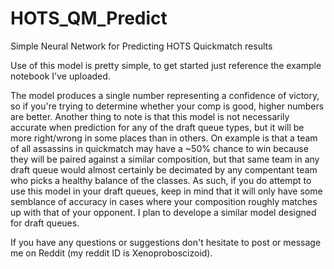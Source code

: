 # HOTS_QM_Predict
Simple Neural Network for Predicting HOTS Quickmatch results

Use of this model is pretty simple, to get started just reference the example notebook I've uploaded.

The model produces a single number representing a confidence of victory, so if you're trying to determine whether your comp is good, higher numbers are better.
Another thing to note is that this model is not necessarily accurate when prediction for any of the draft queue types, but it will be more right/wrong in some places than in others. On example is that a team of all assassins in quickmatch may have a ~50% chance to win because they will be paired against a similar composition, but that same team in any draft queue would almost certainly be decimated by any compentant team who picks a healthy balance of the classes. As such, if you do attempt to use this model in your draft queues, keep in mind that it will only have some semblance of accuracy in cases where your composition roughly matches up with that of your opponent. 
I plan to develope a similar model designed for draft queues.

If you have any questions or suggestions don't hesitate to post or message me on Reddit (my reddit ID is Xenoproboscizoid).
